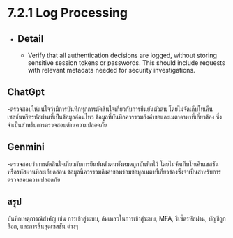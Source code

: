 # 7.2.1 Log Processing
- ## Detail
  -  Verify that all authentication decisions are logged, without storing sensitive session tokens or passwords. This should include requests with relevant metadata needed for security investigations.

## ChatGpt 
 -ตรวจสอบให้แน่ใจว่ามีการบันทึกทุกการตัดสินใจเกี่ยวกับการยืนยันตัวตน โดยไม่จัดเก็บโทเค็นเซสชันหรือรหัสผ่านที่เป็นข้อมูลอ่อนไหว ข้อมูลที่บันทึกควรรวมถึงคำขอและเมตาดาทาที่เกี่ยวข้อง ซึ่งจำเป็นสำหรับการตรวจสอบด้านความปลอดภัย
## Genmini
 -ตรวจสอบว่าการตัดสินใจเกี่ยวกับการยืนยันตัวตนทั้งหมดถูกบันทึกไว้ โดยไม่จัดเก็บโทเค็นเซสชันหรือรหัสผ่านที่ละเอียดอ่อน ข้อมูลนี้ควรรวมถึงคำขอพร้อมข้อมูลเมตาที่เกี่ยวข้องซึ่งจำเป็นสำหรับการตรวจสอบความปลอดภัย

## สรุป
 บันทึกเหตุการณ์สำคัญ เช่น การเข้าสู่ระบบ, ล้มเหลวในการเข้าสู่ระบบ, MFA, รีเซ็ตรหัสผ่าน, บัญชีถูกล็อก, และการสิ้นสุดเซสชัน ต่างๆ
